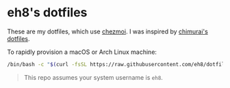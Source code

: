 # eh8's dotfiles

These are my dotfiles, which use [chezmoi](https://www.chezmoi.io/). I was inspired by [chimurai's dotfiles](https://github.com/chimurai/dotfiles).

To rapidly provision a macOS or Arch Linux machine:

```bash
/bin/bash -c "$(curl -fsSL https://raw.githubusercontent.com/eh8/dotfiles/master/install.sh)"
```

> This repo assumes your system username is `eh8`.
